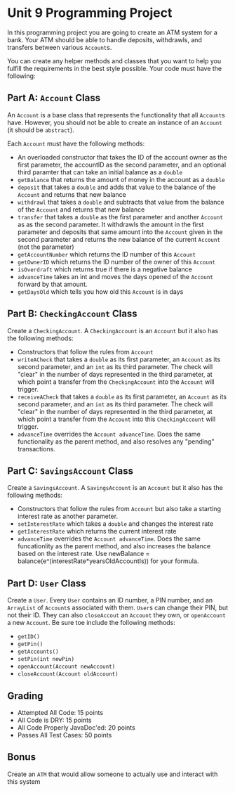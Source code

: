 # Unit 9 Programming Project

In this programming project you are going to create an ATM system for a bank. Your ATM should be able to handle deposits, withdrawls, and transfers between various `Account`s.

You can create any helper methods and classes that you want to help you fulfill the requirements in the best style possible. Your code must have the following:

## Part A: `Account` Class

An `Account` is a base class that represents the functionality that all `Account`s have. However, you should not be able to create an instance of an `Account` (it should be `abstract`).

Each `Account` must have the following methods:

- An overloaded constructor that takes the ID of the account owner as the first parameter, the accountID as the second parameter, and an optional third paramter that can take an initial balance as a `double`
- `getBalance` that returns the amount of money in the account as a `double`
- `deposit` that takes a `double` and adds that value to the balance of the `Account` and returns that new balance
- `withdrawl` that takes a `double` and subtracts that value from the balance of the `Account` and returns that new balance
- `transfer` that takes a `double` as the first parameter and another `Account` as as the second parameter. It withdrawls the amount in the first parameter and deposits that same amount into the `Account` given in the second parameter and returns the new balance of the current `Account` (not the parameter)
- `getAccountNumber` which returns the ID number of this `Account`
- `getOwnerID` which returns the ID number of the owner of this `Account`
- `isOverdraft` which returns true if there is a negative balance
- `advanceTime` takes an int and moves the days opened of the `Account` forward by that amount.
- `getDaysOld` which tells you how old this `Account` is in days

## Part B: `CheckingAccount` Class

Create a `CheckingAccount`. A `CheckingAccount` is an `Account` but it also has the following methods:

- Constructors that follow the rules from `Account`
- `writeACheck` that takes a `double` as its first parameter, an `Account` as its second parameter, and an `int` as its third parameter. The check will "clear" in the number of days represented in the third parameter, at which point a transfer from the `CheckingAccount` into the `Account` will trigger.
- `receiveACheck` that takes a `double` as its first parameter, an `Account` as its second parameter, and an `int` as its third parameter. The check will "clear" in the number of days represented in the third parameter, at which point a transfer from the `Account` into this `CheckingAccount` will trigger.
- `advanceTime` overrides the `Account advanceTime`. Does the same functionality as the parent method, and also resolves any "pending" transactions.

## Part C: `SavingsAccount` Class

Create a `SavingsAccount`. A `SavingsAccount` is an `Account` but it also has the following methods:

- Constructors that follow the rules from `Account` but also take a starting interest rate as another parameter.
- `setInterestRate` which takes a `double` and changes the interest rate
- `getInterestRate` which returns the current interest rate
- `advanceTime` overrides the `Account advanceTime`. Does the same funcationlity as the parent method, and also increases the balance based on the interest rate. Use newBalance = balance(e^(interestRate*yearsOldAccountIs)) for your formula.

## Part D: `User` Class

Create a `User`. Every `User` contains an ID number, a PIN number, and an `ArrayList` of `Account`s associated with them. `User`s can change their PIN, but not their ID. They can also `closeAccout` an `Account` they own, or `openAccount` a new `Account`. Be sure toe include the following methods:

- `getID()`
- `getPin()`
- `getAccounts()`
- `setPin(int newPin)`
- `openAccount(Account newAccount)`
- `closeAccount(Account oldAccount)`

## Grading

- Attempted All Code: 15 points
- All Code is DRY: 15 points
- All Code Properly JavaDoc'ed: 20 points
- Passes All Test Cases: 50 points

## Bonus

Create an `ATM` that would allow someone to actually use and interact with this system
